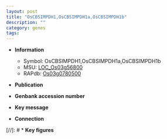 ```yaml
---
layout: post
title: "OsCBSIMPDH1,OsCBSIMPDH1a,OsCBSIMPDH1b"
description: ""
category: genes
tags: 
---
```


* **Information**  
    + Symbol: OsCBSIMPDH1,OsCBSIMPDH1a,OsCBSIMPDH1b  
    + MSU: [LOC_Os03g56800](http://rice.uga.edu/cgi-bin/ORF_infopage.cgi?orf=LOC_Os03g56800)  
    + RAPdb: [Os03g0780500](http://rapdb.dna.affrc.go.jp/viewer/gbrowse_details/irgsp1?name=Os03g0780500)  

* **Publication**  

* **Genbank accession number**  

* **Key message**  

* **Connection**  

[//]: # * **Key figures**  



